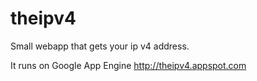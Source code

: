 theipv4
=======

Small webapp that gets your ip v4 address.

It runs on Google App Engine http://theipv4.appspot.com

